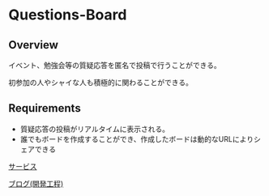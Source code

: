 # Questions-Board

## Overview
イベント、勉強会等の質疑応答を匿名で投稿で行うことができる。

初参加の人やシャイな人も積極的に関わることができる。


## Requirements
- 質疑応答の投稿がリアルタイムに表示される。
- 誰でもボードを作成することができ、作成したボードは動的なURLによりシェアできる

[サービス](https://questions-board.appspot.com/)

[ブログ(開発工程)](https://note.mu/akikun2020/n/n66057d6c897c)